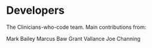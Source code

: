 # Developers

The Clinicians-who-code team. Main contributions from:

Mark Bailey
Marcus Baw
Grant Vallance
Joe Channing